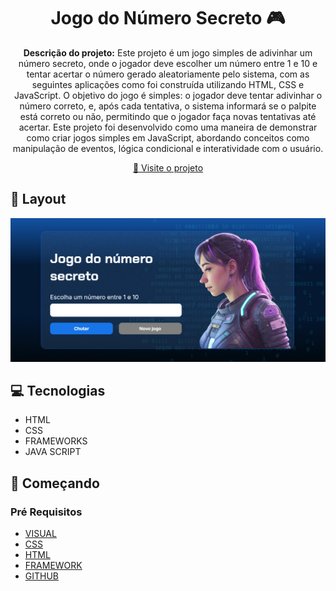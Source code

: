 <h1 align="center" style="font-weight: bold;"> Jogo do Número Secreto 🎮</h1>

<p align="center">
    <b>Descrição do projeto:</b>
Este projeto é um jogo simples de adivinhar um número secreto, onde o jogador deve escolher um número entre 1 e 10 e tentar acertar o número gerado aleatoriamente pelo sistema, com as seguintes aplicações como foi construída utilizando HTML, CSS e JavaScript. O objetivo do jogo é simples: o jogador deve tentar adivinhar o número correto, e, após cada tentativa, o sistema informará se o palpite está correto ou não, permitindo que o jogador faça novas tentativas até acertar. Este projeto foi desenvolvido como uma maneira de demonstrar como criar jogos simples em JavaScript, abordando conceitos como manipulação de eventos, lógica condicional e interatividade com o usuário.
</p>

<p align="center">
     <a href="https://numero-secreto-gamma-topaz.vercel.app/">📱 Visite o projeto</a>
</p>

<h2 id="layout">🎨 Layout</h2>

<p align="center">
    <img src="img/jogo-numero-secreto.png" width="780px" alt="Imagem 1">
</p> 

<h2 id="technologies">💻 Tecnologias</h2>

- HTML
- CSS
- FRAMEWORKS
- JAVA SCRIPT

<h2 id="started">🚀 Começando</h2>

<h3>Pré Requisitos</h3>

- [VISUAL](https://github.com/)
- [CSS](https://github.com)
- [HTML](https://github.com)
- [FRAMEWORK](https://github.com)
- [GITHUB](https://github.com)
